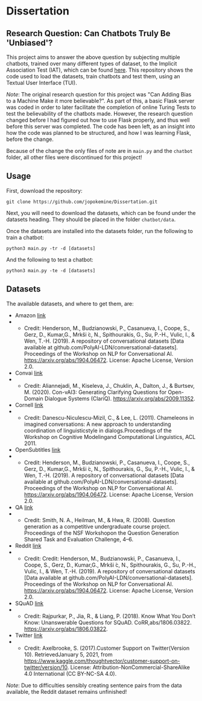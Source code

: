 # Dissertation
## Research Question: Can Chatbots Truly Be 'Unbiased'?

This project aims to answer the above question by subjecting multiple chatbots, trained over many different types of dataset, to the Implicit Association Test (IAT), which can be found [here](https://implicit.harvard.edu/implicit/). This repository shows the code used to load the datasets, train chatbots and test them, using an Textual User Interface (TUI).

*Note*: The original research question for this project was "Can Adding Bias to a Machine Make it more believable?". As part of this, a basic Flask server was coded in order to later facilitate the completion of online Turing Tests to test the believability of the chatbots made. However, the research question changed before I had figured out how to use Flask properly, and thus well before this server was completed. The code has been left, as an insight into how the code was planned to be structured, and how I was learning Flask, before the change.

Because of the change the only files of note are in `main.py` and the `chatbot` folder, all other files were discontinued for this project!

## Usage

First, download the repository:
```
git clone https://github.com/jopokemine/Dissertation.git
```

Next, you will need to download the datasets, which can be found under the datasets heading. They should be placed in the folder `chatbot/data`.

Once the datasets are installed into the datasets folder, run the following to train a chatbot:
```
python3 main.py -tr -d [datasets]
```
And the following to test a chatbot:
```
python3 main.py -te -d [datasets]
```

## Datasets
The available datasets, and where to get them, are:
- Amazon [link](https://github.com/PolyAI-LDN/conversational-datasets)
- - Credit: Henderson, M., Budzianowski, P., Casanueva, I., Coope, S., Gerz, D., Kumar,G., Mrkši ́c, N., Spithourakis, G., Su, P.-H., Vulic, I., & Wen, T.-H. (2019). A repository of conversational datasets [Data available at github.com/PolyAI-LDN/conversational-datasets]. Proceedings of the Workshop on NLP for Conversational AI. https://arxiv.org/abs/1904.06472. License: Apache License, Version 2.0.
- Convai [link](http://convai.io/2018/data/)
- - Credit: Aliannejadi, M., Kiseleva, J., Chuklin, A., Dalton, J., & Burtsev, M. (2020). Con-vAI3: Generating Clarifying Questions for Open-Domain Dialogue Systems (ClariQ). https://arxiv.org/abs/2009.11352.
- Cornell [link](https://www.cs.cornell.edu/~cristian/Cornell_Movie-Dialogs_Corpus.html)
- - Credit: Danescu-Niculescu-Mizil, C., & Lee, L. (2011). Chameleons in imagined conversations: A new approach to understanding coordination of linguisticstyle in dialogs.Proceedings of the Workshop on Cognitive Modelingand Computational Linguistics, ACL 2011.
- OpenSubtitles [link](https://github.com/PolyAI-LDN/conversational-datasets)
- - Credit: Henderson, M., Budzianowski, P., Casanueva, I., Coope, S., Gerz, D., Kumar,G., Mrkši ́c, N., Spithourakis, G., Su, P.-H., Vulic, I., & Wen, T.-H. (2019). A repository of conversational datasets [Data available at github.com/PolyAI-LDN/conversational-datasets]. Proceedings of the Workshop on NLP for Conversational AI. https://arxiv.org/abs/1904.06472. License: Apache License, Version 2.0.
- QA [link](http://www.cs.cmu.edu/~ark/QA-data/)
- - Credit: Smith, N. A., Heilman, M., & Hwa, R. (2008). Question generation as a competitive undergraduate course project. Proceedings of the NSF Workshopon the Question Generation Shared Task and Evaluation Challenge, 4–6.
- Reddit [link](https://github.com/PolyAI-LDN/conversational-datasets)
- - Credit: Credit: Henderson, M., Budzianowski, P., Casanueva, I., Coope, S., Gerz, D., Kumar,G., Mrkši ́c, N., Spithourakis, G., Su, P.-H., Vulic, I., & Wen, T.-H. (2019). A repository of conversational datasets [Data available at github.com/PolyAI-LDN/conversational-datasets]. Proceedings of the Workshop on NLP for Conversational AI. https://arxiv.org/abs/1904.06472. License: Apache License, Version 2.0.
- SQuAD [link](https://rajpurkar.github.io/SQuAD-explorer/)
- - Credit: Rajpurkar, P., Jia, R., & Liang, P. (2018). Know What You Don’t Know: Unanswerable Questions for SQuAD. CoRR,abs/1806.03822. https://arxiv.org/abs/1806.03822.
- Twitter [link](https://www.kaggle.com/thoughtvector/customer-support-on-twitter/version/10)
- - Credit: Axelbrooke, S. (2017).Customer Support on Twitter(Version 10). RetrievedJanuary 5, 2021, from https://www.kaggle.com/thoughtvector/customer-support-on-twitter/version/10. License: Attribution-NonCommercial-ShareAlike 4.0 International (CC BY-NC-SA 4.0).

*Note*: Due to difficulties sensibly creating sentence pairs from the data available, the Reddit dataset remains unfinished!
